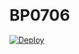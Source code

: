 # BP0706
[![Deploy](https://www.herokucdn.com/deploy/button.png)](https://dashboard.heroku.com/new?template=https://github.com/NMI34/BP0706)
